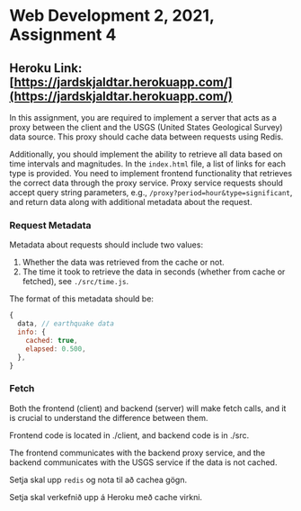 # Web Development 2, 2021, Assignment 4

## Heroku Link: [https://jardskjaldtar.herokuapp.com/](https://jardskjaldtar.herokuapp.com/)

In this assignment, you are required to implement a server that acts as a proxy between the client and the USGS (United States Geological Survey) data source. This proxy should cache data between requests using Redis.

Additionally, you should implement the ability to retrieve all data based on time intervals and magnitudes. In the `index.html` file, a list of links for each type is provided. You need to implement frontend functionality that retrieves the correct data through the proxy service. Proxy service requests should accept query string parameters, e.g., `/proxy?period=hour&type=significant`, and return data along with additional metadata about the request.

### Request Metadata

Metadata about requests should include two values:

1. Whether the data was retrieved from the cache or not.
2. The time it took to retrieve the data in seconds (whether from cache or fetched), see `./src/time.js`.

The format of this metadata should be:

```javascript
{
  data, // earthquake data
  info: {
    cached: true,
    elapsed: 0.500,
  },
}

```


### Fetch

Both the frontend (client) and backend (server) will make fetch calls, and it is crucial to understand the difference between them.

Frontend code is located in ./client, and backend code is in ./src.

The frontend communicates with the backend proxy service, and the backend communicates with the USGS service if the data is not cached.



Setja skal upp `redis` og nota til að cachea gögn.

Setja skal verkefnið upp á Heroku með cache virkni.

